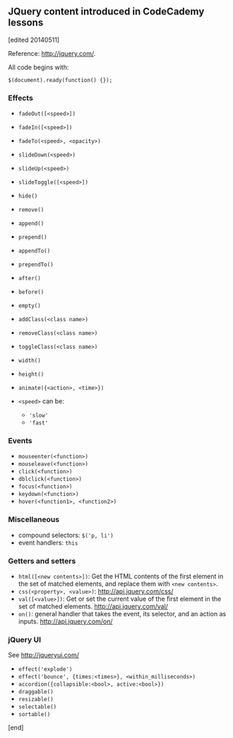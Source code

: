 ## JQuery content introduced in CodeCademy lessons

[edited 20140511]

Reference: http://jquery.com/.

All code begins with:

    $(document).ready(function() {});

### Effects

 * `fadeOut([<speed>])`
 * `fadeIn([<speed>])`
 * `fadeTo(<speed>, <opacity>)`
 * `slideDown(<speed>)`
 * `slideUp(<speed>)`
 * `slideToggle([<speed>])`
 * `hide()`
 * `remove()`
 * `append()`
 * `prepend()`
 * `appendTo()`
 * `prependTo()`
 * `after()`
 * `before()`
 * `empty()`
 * `addClass(<class name>)`
 * `removeClass(<class name>)`
 * `toggleClass(<class name>)`
 * `width()`
 * `height()`
 * `animate({<action>, <time>})`

 * `<speed>` can be:
   * `'slow'`
   * `'fast'`

### Events

 * `mouseenter(<function>)`
 * `mouseleave(<function>)`
 * `click(<function>)`
 * `dblclick(<function>)`
 * `focus(<function>)`
 * `keydown(<function>)`
 * `hover(<function1>, <function2>)`


### Miscellaneous

 * compound selectors: `$('p, li')`
 * event handlers: `this`

### Getters and setters

 * `html([<new contents>])`: Get the HTML contents of the first element in the set of matched elements, and replace them with `<new contents>`.
 * `css(<property>, <value>)`: http://api.jquery.com/css/
 * `val([<value>])`: Get or set the current value of the first element in the set of matched elements. http://api.jquery.com/val/
 * `on()`: general handler that takes the event, its selector, and an action as inputs. http://api.jquery.com/on/


### jQuery UI 

See http://jqueryui.com/

 * `effect('explode')`
 * `effect('bounce', {times:<times>}, <within_milliseconds>)`
 * `accordion({collapsible:<bool>, active:<bool>})`
 * `draggable()`
 * `resizable()`
 * `selectable()`
 * `sortable()`

[end]